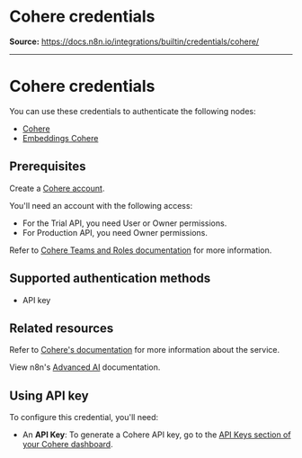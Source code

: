 # Cohere credentials

**Source:** https://docs.n8n.io/integrations/builtin/credentials/cohere/

---

# Cohere credentials

You can use these credentials to authenticate the following nodes:

- [Cohere](../../cluster-nodes/sub-nodes/n8n-nodes-langchain.lmcohere/)
- [Embeddings Cohere](../../cluster-nodes/sub-nodes/n8n-nodes-langchain.embeddingscohere/)

## Prerequisites

Create a [Cohere account](https://cohere.com/).

You'll need an account with the following access:

- For the Trial API, you need User or Owner permissions.
- For Production API, you need Owner permissions.

Refer to [Cohere Teams and Roles documentation](https://docs.cohere.com/reference/teams-and-roles) for more information.

## Supported authentication methods

- API key

## Related resources

Refer to [Cohere's documentation](https://docs.cohere.com/reference/about) for more information about the service.

View n8n's [Advanced AI](../../../../advanced-ai/) documentation.

## Using API key

To configure this credential, you'll need:

- An **API Key**: To generate a Cohere API key, go to the [API Keys section of your Cohere dashboard](https://dashboard.cohere.com/api-keys).
